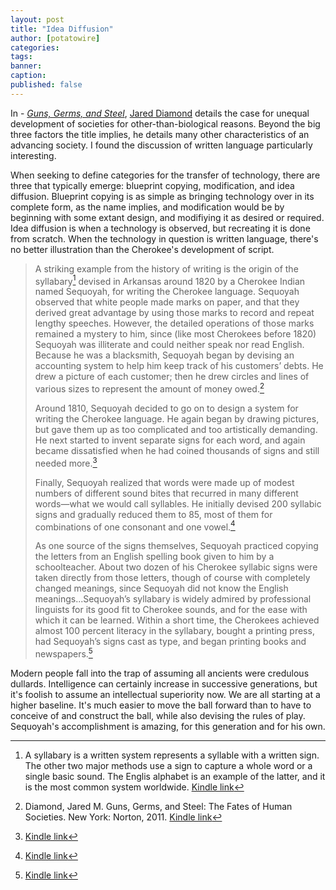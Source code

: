 ```yaml
---
layout: post
title: "Idea Diffusion" 
author: [potatowire]
categories: 
tags: 
banner: 
caption: 
published: false
---
```

In - [*Guns, Germs, and Steel*](https://www.amazon.com/dp/B000VDUWMC/?tag=potatowire-20), [Jared Diamond](https://en.wikipedia.org/wiki/Jared_Diamond) details the case for unequal development of societies for other-than-biological reasons. Beyond the big three factors the title implies, he details many other characteristics of an advancing society. I found the discussion of written language particularly interesting.

When seeking to define categories for the transfer of technology, there are three that typically emerge: blueprint copying, modification, and idea diffusion. Blueprint copying is as simple as bringing technology over in its complete form, as the name implies, and modification would be by beginning with some extant design, and modifiying it as desired or required. Idea diffusion is when a technology is observed, but recreating it is done from scratch. When the technology in question is written language, there's no better illustration than the Cherokee's development of script.

> A striking example from the history of writing is the origin of the syllabary[^1] devised in Arkansas around 1820 by a Cherokee Indian named Sequoyah, for writing the Cherokee language. Sequoyah observed that white people made marks on paper, and that they derived great advantage by using those marks to record and repeat lengthy speeches. However, the detailed operations of those marks remained a mystery to him, since (like most Cherokees before 1820) Sequoyah was illiterate and could neither speak nor read English. Because he was a blacksmith, Sequoyah began by devising an accounting system to help him keep track of his customers’ debts. He drew a picture of each customer; then he drew circles and lines of various sizes to represent the amount of money owed.[^2]
> 
> Around 1810, Sequoyah decided to go on to design a system for writing the Cherokee language. He again began by drawing pictures, but gave them up as too complicated and too artistically demanding. He next started to invent separate signs for each word, and again became dissatisfied when he had coined thousands of signs and still needed more.[^3]
> 
> Finally, Sequoyah realized that words were made up of modest numbers of different sound bites that recurred in many different words—what we would call syllables. He initially devised 200 syllabic signs and gradually reduced them to 85, most of them for combinations of one consonant and one vowel.[^4]
>
> As one source of the signs themselves, Sequoyah practiced copying the letters from an English spelling book given to him by a schoolteacher. About two dozen of his Cherokee syllabic signs were taken directly from those letters, though of course with completely changed meanings, since Sequoyah did not know the English meanings...Sequoyah’s syllabary is widely admired by professional linguists for its good fit to Cherokee sounds, and for the ease with which it can be learned. Within a short time, the Cherokees achieved almost 100 percent literacy in the syllabary, bought a printing press, had Sequoyah’s signs cast as type, and began printing books and newspapers.[^5]

Modern people fall into the trap of assuming all ancients were credulous dullards. Intelligence can certainly increase in successive generations, but it's foolish to assume an intellectual superiority now. We are all starting at a higher baseline. It's much easier to move the ball forward than to have to conceive of and construct the ball, while also devising the rules of play. Sequoyah's accomplishment is amazing, for this generation and for his own.

[^1]: A syllabary is a written system represents a syllable with a written sign. The other two major methods use a sign to capture a whole word or a single basic sound. The Englis alphabet is an example of the latter, and it is the most common system worldwide. [Kindle link](http://a.co/bhiCzbg)

[^2]: Diamond, Jared M. Guns, Germs, and Steel: The Fates of Human Societies. New York: Norton, 2011. [Kindle link](http://a.co/6lSYdpQ)

[^3]: [Kindle link](http://a.co/dgHTc9R)

[^4]: [Kindle link](http://a.co/0xGUhdD)

[^5]: [Kindle link](http://a.co/9CrwGNQ)


